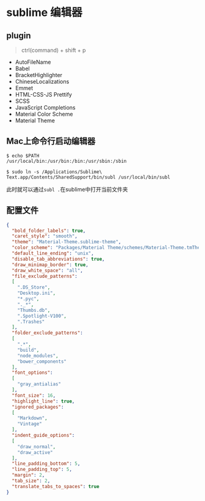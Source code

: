 # sublime 编辑器

## plugin

> ctrl(command) + shift + p

* AutoFileName
* Babel
* BracketHighlighter
* ChineseLocalizations
* Emmet
* HTML-CSS-JS Prettify
* SCSS
* JavaScript Completions
* Material Color Scheme
* Material Theme

## Mac上命令行启动编辑器

```shell
$ echo $PATH
/usr/local/bin:/usr/bin:/bin:/usr/sbin:/sbin 

$ sudo ln -s /Applications/Sublime\ Text.app/Contents/SharedSupport/bin/subl /usr/local/bin/subl
```

此时就可以通过`subl .`在sublime中打开当前文件夹

## 配置文件
```json
{
  "bold_folder_labels": true,
  "caret_style": "smooth",
  "theme": "Material-Theme.sublime-theme",
  "color_scheme": "Packages/Material Theme/schemes/Material-Theme.tmTheme",
  "default_line_ending": "unix",
  "disable_tab_abbreviations": true,
  "draw_minimap_border": true,
  "draw_white_space": "all",
  "file_exclude_patterns":
  [
    ".DS_Store",
    "Desktop.ini",
    "*.pyc",
    "._*",
    "Thumbs.db",
    ".Spotlight-V100",
    ".Trashes"
  ],
  "folder_exclude_patterns":
  [
    ".*",
    "build",
    "node_modules",
    "bower_components"
  ],
  "font_options":
  [
    "gray_antialias"
  ],
  "font_size": 16,
  "highlight_line": true,
  "ignored_packages":
  [
    "Markdown",
    "Vintage"
  ],
  "indent_guide_options":
  [
    "draw_normal",
    "draw_active"
  ],
  "line_padding_bottom": 5,
  "line_padding_top": 5,
  "margin": 2,
  "tab_size": 2,
  "translate_tabs_to_spaces": true
}

```